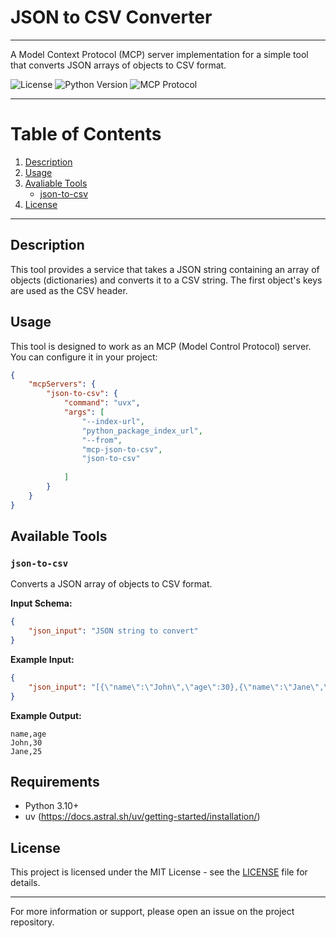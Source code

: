 # JSON to CSV Converter

---

A Model Context Protocol (MCP) server implementation for a simple tool that converts JSON arrays of objects to CSV format.

![License](https://img.shields.io/badge/license-MIT-blue.svg)
![Python Version](https://img.shields.io/badge/python-3.10%2B-blue)
![MCP Protocol](https://img.shields.io/badge/MCP-Compatible-green)

---

# Table of Contents

1. [Description](#description)
2. [Usage](#usage)
3. [Avaliable Tools](#available-tools)
    - [json-to-csv](#json-to-csv)
9. [License](#license)

---

## Description

This tool provides a service that takes a JSON string containing an array of objects (dictionaries) and converts it to a CSV string. The first object's keys are used as the CSV header.

## Usage

This tool is designed to work as an MCP (Model Control Protocol) server. You can configure it in your project:

```json
{
    "mcpServers": {
        "json-to-csv": {
            "command": "uvx",
            "args": [
                "--index-url",
                "python_package_index_url",
                "--from",
                "mcp-json-to-csv",
                "json-to-csv"
                
            ]
        }
    }
}
```

## Available Tools

### `json-to-csv`

Converts a JSON array of objects to CSV format.

**Input Schema:**

```json
{
    "json_input": "JSON string to convert"
}
```

**Example Input:**

```json
{
    "json_input": "[{\"name\":\"John\",\"age\":30},{\"name\":\"Jane\",\"age\":25}]"
}
```

**Example Output:**

```csv
name,age
John,30
Jane,25
```

## Requirements

- Python 3.10+
- uv (https://docs.astral.sh/uv/getting-started/installation/)

## License

This project is licensed under the MIT License - see the [LICENSE](LICENSE) file for details.

 ---

For more information or support, please open an issue on the project repository.